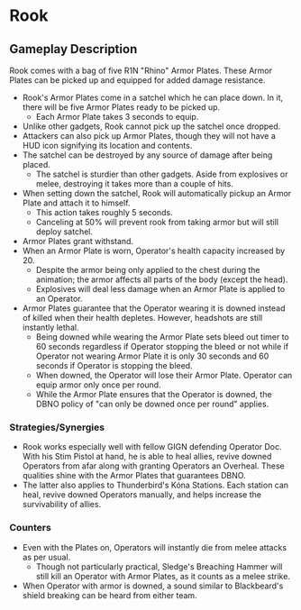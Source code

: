 # Rook

## Gameplay Description

Rook comes with a bag of five R1N "Rhino" Armor Plates. These Armor Plates can be picked up and equipped for added damage resistance.

- Rook's Armor Plates come in a satchel which he can place down. In it, there will be five Armor Plates ready to be picked up.
  - Each Armor Plate takes 3 seconds to equip.
- Unlike other gadgets, Rook cannot pick up the satchel once dropped.
- Attackers can also pick up Armor Plates, though they will not have a HUD icon signifying its location and contents.
- The satchel can be destroyed by any source of damage after being placed.
  - The satchel is sturdier than other gadgets. Aside from explosives or melee, destroying it takes more than a couple of hits.
- When setting down the satchel, Rook will automatically pickup an Armor Plate and attach it to himself.
  - This action takes roughly 5 seconds.
  - Canceling at 50% will prevent rook from taking armor but will still deploy satchel.
- Armor Plates grant withstand.
- When an Armor Plate is worn, Operator's health capacity increased by 20.
  - Despite the armor being only applied to the chest during the animation; the armor affects all parts of the body (except the head).
  - Explosives will deal less damage when an Armor Plate is applied to an Operator.
- Armor Plates guarantee that the Operator wearing it is downed instead of killed when their health depletes. However, headshots are still instantly lethal.
  - Being downed while wearing the Armor Plate sets bleed out timer to 60 seconds regardless if Operator stopping the bleed or not while if Operator not wearing Armor Plate it is only 30 seconds and 60 seconds if Operator is stopping the bleed.
  - When downed, the Operator will lose their Armor Plate. Operator can equip armor only once per round.
  - While the Armor Plate ensures that the Operator is downed, the DBNO policy of "can only be downed once per round" applies.

### Strategies/Synergies

- Rook works especially well with fellow GIGN defending Operator Doc. With his Stim Pistol at hand, he is able to heal allies, revive downed Operators from afar along with granting Operators an Overheal. These qualities shine with the Armor Plates that guarantees DBNO.
- The latter also applies to Thunderbird's Kóna Stations. Each station can heal, revive downed Operators manually, and helps increase the survivability of allies.

### Counters

- Even with the Plates on, Operators will instantly die from melee attacks as per usual.
  - Though not particularly practical, Sledge's Breaching Hammer will still kill an Operator with Armor Plates, as it counts as a melee strike.
- When Operator with armor is downed, a sound similar to Blackbeard's shield breaking can be heard from either team.
